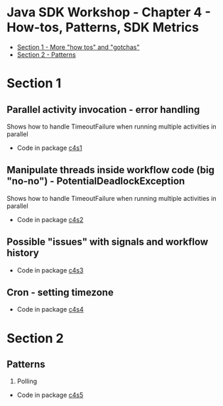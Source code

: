 # Java SDK Workshop - Chapter 4 - How-tos, Patterns, SDK Metrics

* [Section 1 - More "how tos" and "gotchas"](#Section-1)
* [Section 2 - Patterns](#Section-2)


# Section 1

## Parallel activity invocation - error handling
Shows how to handle TimeoutFailure when running multiple activities in parallel

* Code in package [c4s1](c4s1)

## Manipulate threads inside workflow code (big "no-no") - PotentialDeadlockException
Shows how to handle TimeoutFailure when running multiple activities in parallel

* Code in package [c4s2](c4s2)

## Possible "issues" with signals and workflow history

* Code in package [c4s3](c4s3)

## Cron - setting timezone

* Code in package [c4s4](c4s4)

# Section 2

## Patterns

1. Polling

* Code in package [c4s5](c4s5)